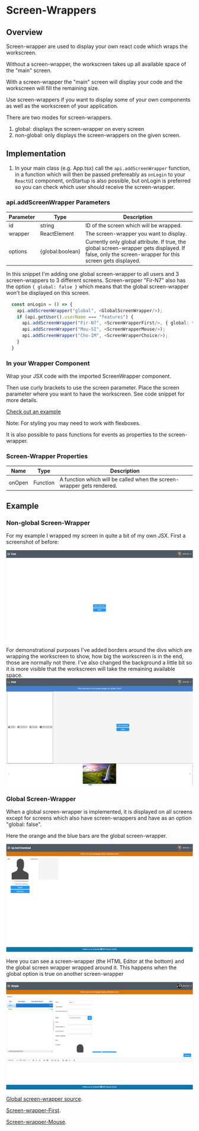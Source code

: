 # Screen-Wrappers

## Overview
Screen-wrapper are used to display your own react code which wraps the workscreen. 

Without a screen-wrapper, the workscreen takes up all available space of the "main" screen. 

With a screen-wrapper the "main" screen will display your code
and the workscreen will fill the remaining size.

Use screen-wrappers if you want to display some of your own components as well as the workscreen of your application.

There are two modes for screen-wrappers.

1. global: displays the screen-wrapper on every screen
2. non-global: only displays the screen-wrappers on the given screen.

## Implementation

1. In your main class (e.g. App.tsx) call the ```api.addScreenWrapper``` function, in a function which will then be passed prefereably as ```onLogin``` to your ```ReactUI``` component, onStartup is also possible, but onLogin is preferred so you can check which user should receive the screen-wrapper.

### api.addScreenWrapper Parameters
Parameter | Type | Description
--- | --- | --- |
id | string | ID of the screen which will be wrapped.
wrapper | ReactElement | The screen-wrapper you want to display.
options | {global:boolean} | Currently only global attribute. If true, the global screen-wrapper gets displayed. If false, only the screen-wrapper for this screen gets displayed.

In this snippet I'm adding one global screen-wrapper to all users and 3 screen-wrappers to 3 different screens. Screen-wrpper "Fir-N7" also has the option ```{ global: false }``` which means that the global screen-wrapper won't be displayed on this screen.

```typescript
  const onLogin = () => {
    api.addScreenWrapper("global", <GlobalScreenWrapper/>);
    if (api.getUser().userName === "features") {
      api.addScreenWrapper("Fir-N7", <ScreenWrapperFirst/>, { global: false });
      api.addScreenWrapper("Mou-SI", <ScreenWrapperMouse/>);
      api.addScreenWrapper("Cho-IM", <ScreenWrapperChoice/>);
    }
  }
```

### In your Wrapper Component
Wrap your JSX code with the imported ScreenWrapper component. 

Then use curly brackets to use the screen parameter. Place the screen parameter
where you want to have the workscreen. See code snippet for more details.

[Check out an example](../../features/ScreenWrapperFirst.tsx)

Note: For styling you may need to work with flexboxes.

It is also possible to pass functions for events as properties to the screen-wrapper.

### Screen-Wrapper Properties
Name | Type | Description
--- | --- | --- |
onOpen | Function | A function which will be called when the screen-wrapper gets rendered.

## Example

### Non-global Screen-Wrapper
For my example I wrapped my screen in quite a bit of my own JSX. First a screenshot of before:

![before-screen-wrap](../readme-images/rc-before-rem.png)

For demonstrational purposes I've added borders around the divs which are wrapping the workscreen to show, how big the workscreen is in the end, those are normally not there. I've also changed the background a little bit so it is more visible that the workscreen will take the remaining available space.
![after-screen-wrap](../readme-images/sw.png)

### Global Screen-Wrapper

When a global screen-wrapper is implemented, it is displayed on all screens except for screens which also have screen-wrappers and have as an option "global: false".

Here the orange and the blue bars are the global screen-wrapper.


![global-screen-wrapper1](../readme-images/gsw.png)


Here you can see a screen-wrapper (the HTML Editor at the bottom) and the global screen wrapper wrapped around it. This happens when the global option is true on another screen-wrapper

![global-screen-wrapper2](../readme-images/gsw2.png)

[Global screen-wrapper source](../../features/GlobalScreenWrapper.tsx).

[Screen-wrapper-First](../../features/ScreenWrapperFirst.tsx).

[Screen-wrapper-Mouse](../../features/ScreenWrapperMouse.tsx).
